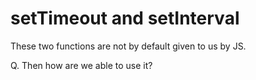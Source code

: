 # setTimeout and setInterval

These two functions are not by default given to us by JS.

Q. Then how are we able to use it?
